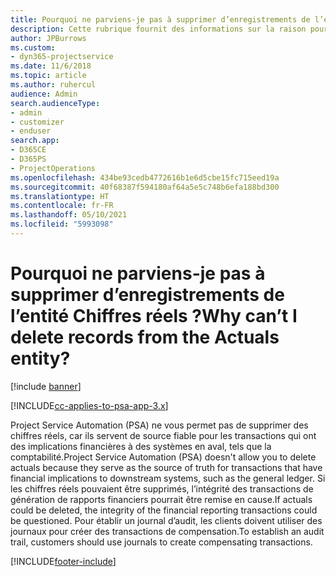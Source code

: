 ```yaml
---
title: Pourquoi ne parviens-je pas à supprimer d’enregistrements de l’entité Chiffres réels ?
description: Cette rubrique fournit des informations sur la raison pour laquelle vous ne pouvez pas supprimer des enregistrements de l’entité Chiffres réels.
author: JPBurrows
ms.custom:
- dyn365-projectservice
ms.date: 11/6/2018
ms.topic: article
ms.author: ruhercul
audience: Admin
search.audienceType:
- admin
- customizer
- enduser
search.app:
- D365CE
- D365PS
- ProjectOperations
ms.openlocfilehash: 434be93cedb4772616b1e6d5cbe15fc715eed19a
ms.sourcegitcommit: 40f68387f594180af64a5e5c748b6efa188bd300
ms.translationtype: HT
ms.contentlocale: fr-FR
ms.lasthandoff: 05/10/2021
ms.locfileid: "5993098"
---
```

# <a name="why-cant-i-delete-records-from-the-actuals-entity"></a><span data-ttu-id="345c4-103">Pourquoi ne parviens-je pas à supprimer d’enregistrements de l’entité Chiffres réels ?</span><span class="sxs-lookup"><span data-stu-id="345c4-103">Why can’t I delete records from the Actuals entity?</span></span>

[!include [banner](../includes/psa-now-project-operations.md)]

[!INCLUDE[cc-applies-to-psa-app-3.x](../includes/cc-applies-to-psa-app-3x.md)]

<span data-ttu-id="345c4-104">Project Service Automation (PSA) ne vous permet pas de supprimer des chiffres réels, car ils servent de source fiable pour les transactions qui ont des implications financières à des systèmes en aval, tels que la comptabilité.</span><span class="sxs-lookup"><span data-stu-id="345c4-104">Project Service Automation (PSA) doesn't allow you to delete actuals because they serve as the source of truth for transactions that have financial implications to downstream systems, such as the general ledger.</span></span> <span data-ttu-id="345c4-105">Si les chiffres réels pouvaient être supprimés, l’intégrité des transactions de génération de rapports financiers pourrait être remise en cause.</span><span class="sxs-lookup"><span data-stu-id="345c4-105">If actuals could be deleted, the integrity of the financial reporting transactions could be questioned.</span></span> <span data-ttu-id="345c4-106">Pour établir un journal d’audit, les clients doivent utiliser des journaux pour créer des transactions de compensation.</span><span class="sxs-lookup"><span data-stu-id="345c4-106">To establish an audit trail, customers should use journals to create compensating transactions.</span></span>



[!INCLUDE[footer-include](../includes/footer-banner.md)]
